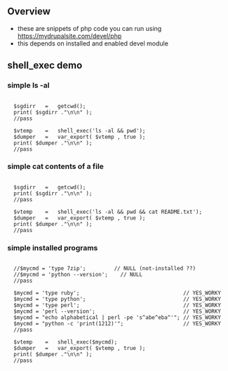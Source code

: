 <!---
### <beg-file_info>
### document_metadata:
###   - caption: "public_snippet_demo"
###     dmid: "uu294frustrate_bronchial"
###     date: created="2019-08-15 14:59:59"
###     last: lastmod="2019-08-15 14:59:59"
###     tags: php,drupal,d7,devel
###     desc: |
###         ## Overview
###         * snippets for use with drupal d7 devel admin/devel/php
###     seealso: |
###         ## See also
###         * regain://uu529grako8smun
### <end-file_info>
--->

## Overview

* these are snippets of php code you can run using https://mydrupalsite.com/devel/php
* this depends on installed and enabled devel module

## shell_exec demo

### simple ls -al

```

  $sgdirr   =   getcwd();
  print( $sgdirr ."\n\n" );
  //pass

  $vtemp    =   shell_exec('ls -al && pwd');
  $dumper   =   var_export( $vtemp , true );
  print( $dumper ."\n\n" );
  //pass

```

### simple cat contents of a file

```

  $sgdirr   =   getcwd();
  print( $sgdirr ."\n\n" );
  //pass

  $vtemp    =   shell_exec('ls -al && pwd && cat README.txt');
  $dumper   =   var_export( $vtemp , true );
  print( $dumper ."\n\n" );
  //pass

```


### simple installed programs

```

  //$mycmd = 'type 7zip';         // NULL (not-installed ??)
  //$mycmd = 'python --version';    // NULL
  //pass

  $mycmd = 'type ruby';                                 // YES_WORKY
  $mycmd = 'type python';                               // YES_WORKY
  $mycmd = 'type perl';                                 // YES_WORKY
  $mycmd = 'perl --version';                            // YES_WORKY
  $mycmd = "echo alphabetical | perl -pe 's^abe^eba^'"; // YES_WORKY
  $mycmd = "python -c 'print(1212)'";                   // YES_WORKY
  //pass

  $vtemp    =   shell_exec($mycmd);
  $dumper   =   var_export( $vtemp , true );
  print( $dumper ."\n\n" );
  //pass

```